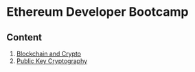 # Ethereum Developer Bootcamp

## Content

1. [Blockchain and Crypto](./blockchain-crypto.md)
2. [Public Key Cryptography](./public-key.md)
